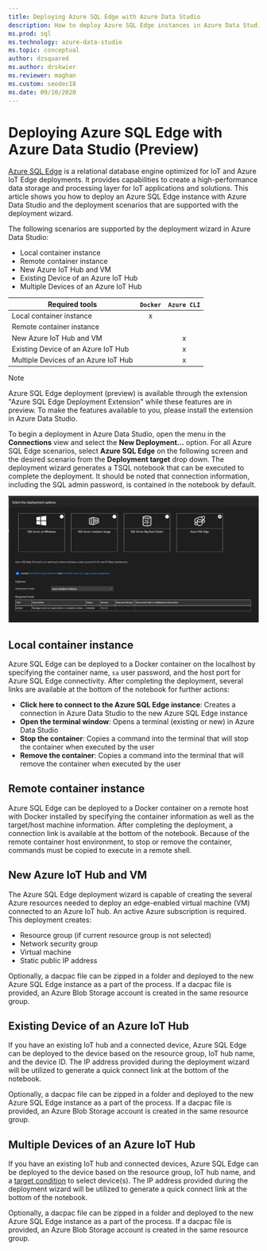 ```yaml
---
title: Deploying Azure SQL Edge with Azure Data Studio
description: How to deploy Azure SQL Edge instances in Azure Data Studio
ms.prod: sql
ms.technology: azure-data-studio
ms.topic: conceptual
author: dzsquared
ms.author: drskwier
ms.reviewer: maghan
ms.custom: seodec18
ms.date: 09/10/2020
---
```


# Deploying Azure SQL Edge with Azure Data Studio (Preview)

[Azure SQL Edge](https://docs.microsoft.com/en-us/azure/azure-sql-edge/overview) is a relational database engine optimized for IoT and Azure IoT Edge deployments. It provides capabilities to create a high-performance data storage and processing layer for IoT applications and solutions. This article shows you how to deploy an Azure SQL Edge instance with Azure Data Studio and the deployment scenarios that are supported with the deployment wizard.  

The following scenarios are supported by the deployment wizard in Azure Data Studio:
- Local container instance
- Remote container instance
- New Azure IoT Hub and VM
- Existing Device of an Azure IoT Hub
- Multiple Devices of an Azure IoT Hub

| Required tools | `Docker` | `Azure CLI` |
| ------------- | :---: | :---: |
| Local container instance | x | |
| Remote container instance | | |
| New Azure IoT Hub and VM | | x |
| Existing Device of an Azure IoT Hub |  | x |
| Multiple Devices of an Azure IoT Hub |   |  x |



>[!NOTE]
> Azure SQL Edge deployment (preview) is available through the extension "Azure SQL Edge Deployment Extension" while these features are in preview. To make the features available to you, please install the extension in Azure Data Studio.

To begin a deployment in Azure Data Studio, open the menu in the **Connections** view and select the **New Deployment...** option.  For all Azure SQL Edge scenarios, select **Azure SQL Edge** on the following screen and the desired scenario from the **Deployment target** drop down. The deployment wizard generates a TSQL notebook that can be executed to complete the deployment. It should be noted that connection information, including the SQL admin password, is contained in the notebook by default.

![deployment overview](media/deploy-azure-sql-edge/deploy-overview.png)


## Local container instance

Azure SQL Edge can be deployed to a Docker container on the localhost by specifying the container name, `sa` user password, and the host port for Azure SQL Edge connectivity.  After completing the deployment, several links are available at the bottom of the notebook for further actions:
- **Click here to connect to the Azure SQL Edge instance**: Creates a connection in Azure Data Studio to the new Azure SQL Edge instance
- **Open the terminal window**: Opens a terminal (existing or new) in Azure Data Studio
- **Stop the container**: Copies a command into the terminal that will stop the container when executed by the user
- **Remove the container**: Copies a command into the terminal that will remove the container when executed by the user

## Remote container instance

Azure SQL Edge can be deployed to a Docker container on a remote host with Docker installed by specifying the container information as well as the target/host machine information.  After completing the deployment, a connection link is available at the bottom of the notebook.  Because of the remote container host environment, to stop or remove the container, commands must be copied to execute in a remote shell.

## New Azure IoT Hub and VM
The Azure SQL Edge deployment wizard is capable of creating the several Azure resources needed to deploy an edge-enabled virtual machine (VM) connected to an Azure IoT hub. An active Azure subscription is required. This deployment creates:
- Resource group (if current resource group is not selected)
- Network security group
- Virtual machine
- Static public IP address

Optionally, a dacpac file can be zipped in a folder and deployed to the new Azure SQL Edge instance as a part of the process.  If a dacpac file is provided, an Azure Blob Storage account is created in the same resource group.

## Existing Device of an Azure IoT Hub
If you have an existing IoT hub and a connected device, Azure SQL Edge can be deployed to the device based on the resource group, IoT hub name, and the device ID. 
The IP address provided during the deployment wizard will be utilized to generate a quick connect link at the bottom of the notebook.

Optionally, a dacpac file can be zipped in a folder and deployed to the new Azure SQL Edge instance as a part of the process.  If a dacpac file is provided, an Azure Blob Storage account is created in the same resource group.

## Multiple Devices of an Azure IoT Hub
If you have an existing IoT hub and connected devices, Azure SQL Edge can be deployed to the device based on the resource group, IoT hub name, and a [target condition](https://docs.microsoft.com/en-us/azure/iot-edge/module-deployment-monitoring#target-condition) to select device(s). 
The IP address provided during the deployment wizard will be utilized to generate a quick connect link at the bottom of the notebook.

Optionally, a dacpac file can be zipped in a folder and deployed to the new Azure SQL Edge instance as a part of the process.  If a dacpac file is provided, an Azure Blob Storage account is created in the same resource group.
